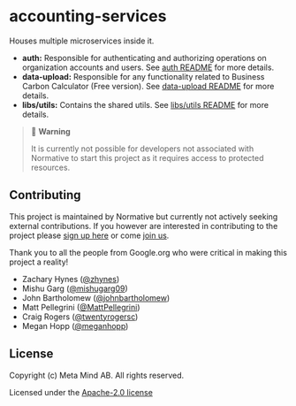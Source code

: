 <!--
 Copyright 2022 Meta Mind AB
 
 Licensed under the Apache License, Version 2.0 (the "License");
 you may not use this file except in compliance with the License.
 You may obtain a copy of the License at
 
     http://www.apache.org/licenses/LICENSE-2.0
 
 Unless required by applicable law or agreed to in writing, software
 distributed under the License is distributed on an "AS IS" BASIS,
 WITHOUT WARRANTIES OR CONDITIONS OF ANY KIND, either express or implied.
 See the License for the specific language governing permissions and
 limitations under the License.
-->

# accounting-services

Houses multiple microservices inside it.

- **auth:** Responsible for authenticating and authorizing operations on organization accounts and users. See [auth README](apps/auth/README.md) for more details.
- **data-upload:** Responsible for any functionality related to Business Carbon Calculator (Free version). See [data-upload README](apps/data-upload/README.md) for more details.
- **libs/utils:** Contains the shared utils. See [libs/utils README](libs/utils/README.md) for more details.

> 🚧 **Warning**
>
> It is currently not possible for developers not associated with Normative to
> start this project as it requires access to protected resources.

## Contributing

This project is maintained by Normative but currently not actively seeking external contributions. If you however are interested in contributing to the project please [sign up here](https://docs.google.com/forms/d/e/1FAIpQLSe80c9nrHlAq6w2vUbeFSPVGG7IPqorKMkizhHJ98viwnT-OA/viewform?usp=sf_link) or come [join us](https://normative.io/jobs/).

Thank you to all the people from Google.org who were critical in making this project a reality!
- Zachary Hynes ([@zhynes](https://github.com/zhynes))
- Mishu Garg ([@mishugarg09](https://github.com/mishugarg09))
- John Bartholomew ([@johnbartholomew](https://github.com/johnbartholomew))
- Matt Pellegrini ([@MattPellegrini](https://github.com/MattPellegrini))
- Craig Rogers ([@twentyrogersc](https://github.com/twentyrogersc))
- Megan Hopp ([@meganhopp](https://github.com/meganhopp))

## License
Copyright (c) Meta Mind AB. All rights reserved.

Licensed under the [Apache-2.0 license](/LICENSE)
